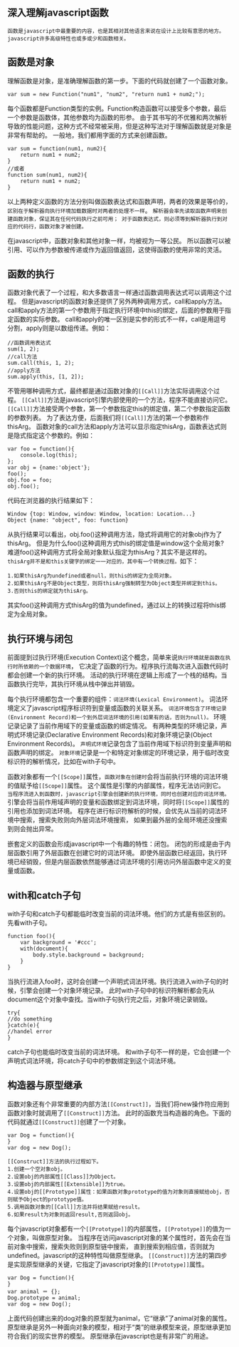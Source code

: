 ## 深入理解javascript函数

```
函数是javascript中最重要的内容，也是其相对其他语言来说在设计上比较有意思的地方。
javascript许多高级特性也或多或少和函数相关。
```

## 函数是对象
理解函数是对象，是准确理解函数的第一步。下面的代码就创建了一个函数对象。
```
var sum = new Function("num1", "num2", "return num1 + num2;");
```
每个函数都是Function类型的实例。Function构造函数可以接受多个参数，最后一个参数是函数体，其他参数均为函数的形参。
由于其书写的不优雅和两次解析导致的性能问题，这种方式不经常被采用，但是这种写法对于理解函数就是对象是非常有帮助的。
一般地，我们都用字面的方式来创建函数。
```
var sum = function(num1, num2){
    return num1 + num2;
}
//或者
function sum(num1, num2){
    return num1 + num2;
}
```
以上两种定义函数的方法分别叫做函数表达式和函数声明，两者的效果是等价的，
`区别在于解析器向执行环境加载数据时对两者的处理不一样`。
`解析器会率先读取函数声明来创建函数对象，保证其在任何代码执行之前可用；
对于函数表达式，则必须等到解析器执行到对应的代码行，函数对象才被创建。`

在javascript中，函数对象和其他对象一样，均被视为一等公民。
所以函数可以被引用、可以作为参数被传递或作为返回值返回，这使得函数的使用非常的灵活。

## 函数的执行
函数对象代表了一个过程，和大多数语言一样通过函数调用表达式可以调用这个过程。
但是javascript的函数对象还提供了另外两种调用方式，call和apply方法。
call和apply方法的第一个参数用于指定执行环境中this的绑定，后面的参数用于指定函数的实际参数。
call和apply的唯一区别是实参的形式不一样，call是用逗号分割，apply则是以数组传递。例如：
```
//函数调用表达式
sum(1, 2);
//call方法
sum.call(this, 1, 2);
//apply方法
sum.apply(this, [1, 2]);
```
不管用哪种调用方式，最终都是通过函数对象的`[[Call]]`方法实际调用这个过程。
`[[Call]]`方法是javascript引擎内部使用的一个方法，程序不能直接访问它。
`[[Call]]`方法接受两个参数，第一个参数指定this的绑定值，第二个参数指定函数的参数列表。
为了表达方便，后面我们将`[[Call]]`方法的第一个参数称作thisArg。
函数对象的call方法和apply方法可以显示指定thisArg，函数表达式则是隐式指定这个参数的。例如：
```
var foo = function(){
    console.log(this);
};
var obj = {name:'object'};
foo();
obj.foo = foo;
obj.foo();
```
代码在浏览器的执行结果如下：
```
Window {top: Window, window: Window, location: Location...}
Object {name: "object", foo: function}
```

从执行结果可以看出，obj.foo()这种调用方法，隐式将调用它的对象obj作为了thisArg。
但是为什么foo()这种调用方式this的绑定值是window这个全局对象?
难道foo()这种调用方式将全局对象默认指定为thisArg？其实不是这样的。
`thisArg并不是和this关键字的绑定一一对应的，其中有一个转换过程。`如下：
```
1.如果thisArg为undefined或者null，则this的绑定为全局对象。
2.如果thisArg不是Object类型，则将thisArg强制转型为Object类型并绑定到this。
3.否则this的绑定就为thisArg。
```
其实foo()这种调用方式thisArg的值为undefined，通过以上的转换过程将this绑定为全局对象。

## 执行环境与闭包
前面提到过执行环境(Execution Context)这个概念，简单来说`执行环境就是函数在执行时所依赖的一个数据环境`，
它决定了函数的行为。程序执行流每次进入函数代码时都会创建一个新的执行环境。
活动的执行环境在逻辑上形成了一个栈的结构。当函数执行完毕，其执行环境从栈中弹出并销毁。

每个执行环境都包含一个重要的组件：`词法环境(Lexical Environment)`。
词法环境定义了javascript程序标识符到变量或函数的关联关系。
`词法环境包含了环境记录(Environment Record)和一个到外层词法环境的引用(如果有的话，否则为null)。`
环境记录记录了当前作用域下的变量或函数的绑定情况。
有两种类型的环境记录，声明式环境记录(Declarative Environment Records)和对象环境记录(Object Environment Records)。
`声明式环境`记录包含了当前作用域下标识符到变量声明和函数声明的绑定。
`对象环境`记录是一个和特定对象绑定的环境记录，用于临时改变标识符的解析情况，比如在with子句中。

函数对象都有一个`[[Scope]]`属性，`函数对象在创建时`会将当前执行环境的词法环境的值赋予给`[[Scope]]`属性。
这个属性是引擎的内部属性，程序无法访问到它。
`当程序流进入到函数时，javascript引擎会创建新的执行环境，同时也创建对应的词法环境。`
引擎会将当前作用域声明的变量和函数绑定到词法环境，同时将`[[Scope]]`属性的引用也添加到词法环境。
程序在进行标识符解析的时候，会优先从当前的词法环境中搜索，搜索失败则向外层词法环境搜索，
如果到最外层的全局环境还没搜索到则会抛出异常。

嵌套定义的函数会形成javascript中一个有趣的特性：闭包。
闭包的形成是由于内层函数引用了外层函数在创建它时的词法环境。
即使外层函数已经返回，执行环境已经销毁，但是内层函数依然能够通过词法环境的引用访问外层函数中定义的变量或函数。

## with和catch子句
with子句和catch子句都能临时改变当前的词法环境。他们的方式是有些区别的。先看with子句。
```
function foo(){
    var background = '#ccc';
    with(document){
        body.style.background = background;
    }
}
```
当执行流进入foo时，这时会创建一个声明式词法环境。执行流进入with子句的时候，引擎会创建一个对象环境记录。
此时with子句中的标识符解析都会先从document这个对象中查找。当with子句执行完之后，对象环境记录销毁。

```
try{
//do something
}catch(e){
//handel error
}
```
catch子句也能临时改变当前的词法环境。
和with子句不一样的是，它会创建一个声明式词法环境，将catch子句中的参数绑定到这个词法环境。

## 构造器与原型继承
函数对象还有个非常重要的内部方法`[[Construct]]`，当我们将new操作符应用到函数对象时就调用了`[[Construct]]`方法。
此时的函数充当构造器的角色。下面的代码就通过`[[Construct]]`创建了一个对象。
```
var Dog = function(){
}
var dog = new Dog();
```

```
[[Construct]]方法的执行过程如下。
1.创建一个空对象obj。
2.设置obj的内部属性[[Class]]为Object。
3.设置obj的内部属性[[Extensible]]为true。
4.设置obj的[[Prototype]]属性：如果函数对象prototype的值为对象则直接赋给obj，否则赋予Object的prototype值。
5.调用函数对象的[[Call]]方法并将结果赋给result。
6.如果result为对象则返回result,否则返回obj。
```

每个javascript对象都有一个`[[Prototype]]`的内部属性，`[[Prototype]]`的值为一个对象，叫做原型对象。
当程序在访问javascript对象的某个属性时，首先会在当前对象中搜索，搜索失败则到原型链中搜索，
直到搜索到相应值，否则就为undefined。javascript的这种特性叫做原型继承。
`[[Construct]]`方法的第四步是实现原型继承的关键，它指定了javascript对象的`[[Prototype]]`属性。

```
var Dog = function(){
}
var animal ＝ {};
Dog.prototype = animal;
var dog = new Dog();
```
上面代码创建出来的dog对象的原型就为animal，它“继承”了animal对象的属性。
原型继承是另外一种面向对象的模型，相对于“类”的继承模型来说，原型继承更加符合我们的现实世界的模型。
原型继承在javascript也是有非常广的用途。